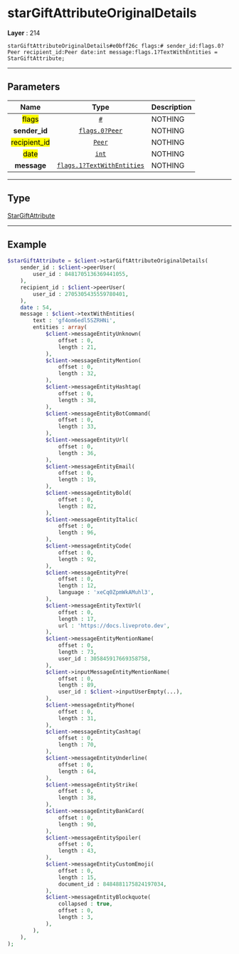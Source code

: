 # starGiftAttributeOriginalDetails

**Layer** : 214

```tl
starGiftAttributeOriginalDetails#e0bff26c flags:# sender_id:flags.0?Peer recipient_id:Peer date:int message:flags.1?TextWithEntities = StarGiftAttribute;
```

---

## Parameters

| Name | Type | Description |
| :---: | :---: | :--- |
| <mark>flags</mark> | [`#`](type/#) | NOTHING |
| **sender_id** | [`flags.0?Peer`](type/Peer) | NOTHING |
| <mark>recipient_id</mark> | [`Peer`](type/Peer) | NOTHING |
| <mark>date</mark> | [`int`](type/int) | NOTHING |
| **message** | [`flags.1?TextWithEntities`](type/TextWithEntities) | NOTHING |

---

## Type

[StarGiftAttribute](type/StarGiftAttribute)

---

## Example

```php
$starGiftAttribute = $client->starGiftAttributeOriginalDetails(
	sender_id : $client->peerUser(
		user_id : 8481705136369441055,
	),
	recipient_id : $client->peerUser(
		user_id : 2705305435559780401,
	),
	date : 54,
	message : $client->textWithEntities(
		text : 'gf4om6edl5SZRHNi',
		entities : array(
			$client->messageEntityUnknown(
				offset : 0,
				length : 21,
			),
			$client->messageEntityMention(
				offset : 0,
				length : 32,
			),
			$client->messageEntityHashtag(
				offset : 0,
				length : 38,
			),
			$client->messageEntityBotCommand(
				offset : 0,
				length : 33,
			),
			$client->messageEntityUrl(
				offset : 0,
				length : 36,
			),
			$client->messageEntityEmail(
				offset : 0,
				length : 19,
			),
			$client->messageEntityBold(
				offset : 0,
				length : 82,
			),
			$client->messageEntityItalic(
				offset : 0,
				length : 96,
			),
			$client->messageEntityCode(
				offset : 0,
				length : 92,
			),
			$client->messageEntityPre(
				offset : 0,
				length : 12,
				language : 'xeCq0ZpmWkAMuhl3',
			),
			$client->messageEntityTextUrl(
				offset : 0,
				length : 17,
				url : 'https://docs.liveproto.dev',
			),
			$client->messageEntityMentionName(
				offset : 0,
				length : 73,
				user_id : 305845917669358758,
			),
			$client->inputMessageEntityMentionName(
				offset : 0,
				length : 89,
				user_id : $client->inputUserEmpty(...),
			),
			$client->messageEntityPhone(
				offset : 0,
				length : 31,
			),
			$client->messageEntityCashtag(
				offset : 0,
				length : 70,
			),
			$client->messageEntityUnderline(
				offset : 0,
				length : 64,
			),
			$client->messageEntityStrike(
				offset : 0,
				length : 38,
			),
			$client->messageEntityBankCard(
				offset : 0,
				length : 90,
			),
			$client->messageEntitySpoiler(
				offset : 0,
				length : 43,
			),
			$client->messageEntityCustomEmoji(
				offset : 0,
				length : 15,
				document_id : 8484881175824197034,
			),
			$client->messageEntityBlockquote(
				collapsed : true,
				offset : 0,
				length : 3,
			),
		),
	),
);
```